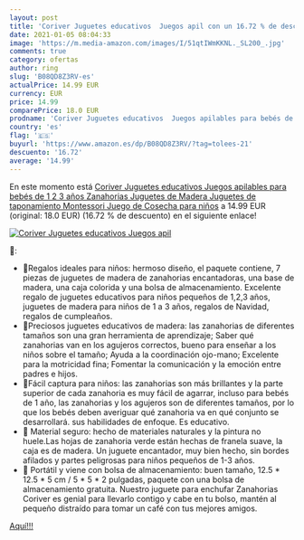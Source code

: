 ```yaml
---
layout: post
title: 'Coriver Juguetes educativos  Juegos apil con un 16.72 % de descuento'
date: 2021-01-05 08:04:33
image: 'https://m.media-amazon.com/images/I/51qtIWmKKNL._SL200_.jpg'
comments: true
category: ofertas
author: ring
slug: 'B08QD8Z3RV-es'
actualPrice: 14.99 EUR
currency: EUR
price: 14.99
comparePrice: 18.0 EUR
prodname: 'Coriver Juguetes educativos  Juegos apilables para bebés de 1 2 3 años  Zanahorias  Juguetes de Madera  Juguetes de taponamiento Montessori  Juego de Cosecha para niños'
country: 'es'
flag: '🇪🇸'
buyurl: 'https://www.amazon.es/dp/B08QD8Z3RV/?tag=tolees-21'
descuento: '16.72'
average: '14.99'
---
```


En este momento está [Coriver Juguetes educativos  Juegos apilables para bebés de 1 2 3 años  Zanahorias  Juguetes de Madera  Juguetes de taponamiento Montessori  Juego de Cosecha para niños](https://www.amazon.es/dp/B08QD8Z3RV/?tag=tolees-21) a 14.99 EUR (original: 18.0 EUR) (16.72 %  de descuento) en el siguiente enlace!

[![Coriver Juguetes educativos  Juegos apil](https://m.media-amazon.com/images/I/51qtIWmKKNL._SL200_.jpg)](https://www.amazon.es/dp/B08QD8Z3RV/?tag=tolees-21)

🔎:

- 🥕Regalos ideales para niños: hermoso diseño, el paquete contiene, 7 piezas de juguetes de madera de zanahorias encantadoras, una base de madera, una caja colorida y una bolsa de almacenamiento. Excelente regalo de juguetes educativos para niños pequeños de 1,2,3 años, juguetes de madera para niños de 1 a 3 años, regalos de Navidad, regalos de cumpleaños.
- 🥕Preciosos juguetes educativos de madera: las zanahorias de diferentes tamaños son una gran herramienta de aprendizaje; Saber qué zanahorias van en los agujeros correctos, bueno para enseñar a los niños sobre el tamaño; Ayuda a la coordinación ojo-mano; Excelente para la motricidad fina; Fomentar la comunicación y la emoción entre padres e hijos.
- 🥕Fácil captura para niños: las zanahorias son más brillantes y la parte superior de cada zanahoria es muy fácil de agarrar, incluso para bebés de 1 año, las zanahorias y los agujeros son de diferentes tamaños, por lo que los bebés deben averiguar qué zanahoria va en qué conjunto se desarrollará. sus habilidades de enfoque. Es educativo.
- 🥕 Material seguro: hecho de materiales naturales y la pintura no huele.Las hojas de zanahoria verde están hechas de franela suave, la caja es de madera. Un juguete encantador, muy bien hecho, sin bordes afilados y partes peligrosas para niños pequeños de 1-3 años.
- 🥕 Portátil y viene con bolsa de almacenamiento: buen tamaño, 12.5 * 12.5 * 5 cm / 5 * 5 * 2 pulgadas, paquete con una bolsa de almacenamiento gratuita. Nuestro juguete para enchufar Zanahorias Coriver es genial para llevarlo contigo y cabe en tu bolso, mantén al pequeño distraído para tomar un café con tus mejores amigos.

[Aquí!!!](https://www.amazon.es/dp/B08QD8Z3RV/?tag=tolees-21)
